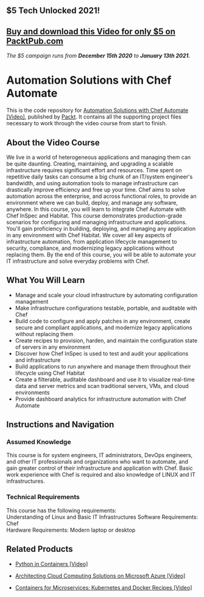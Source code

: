 ## $5 Tech Unlocked 2021!
[Buy and download this Video for only $5 on PacktPub.com](https://www.packtpub.com/product/automation-solutions-with-chef-automate-video/9781839219597)
-----
*The $5 campaign         runs from __December 15th 2020__ to __January 13th 2021.__*

# Automation Solutions with Chef Automate
This is the code repository for [Automation Solutions with Chef Automate [Video]](https://www.packtpub.com/cloud-networking/automation-solutions-with-chef-automate-video), published by [Packt](https://www.packtpub.com/?utm_source=github). It contains all the supporting project files necessary to work through the video course from start to finish.

 

 

## About the Video Course
We live in a world of heterogeneous applications and managing them can be quite daunting. Creating, maintaining, and upgrading a scalable infrastructure requires significant effort and resources. Time spent on repetitive daily tasks can consume a big chunk of an IT/system engineer's bandwidth, and using automation tools to manage infrastructure can drastically improve efficiency and free up your time. Chef aims to solve automation across the enterprise, and across functional roles, to provide an environment where we can build, deploy, and manage any software, anywhere.
In this course, you will learn to integrate Chef Automate with Chef InSpec and Habitat. This course demonstrates production-grade scenarios for configuring and managing infrastructure and applications. You'll gain proficiency in building, deploying, and managing any application in any environment with Chef Habitat. We cover all key aspects of infrastructure automation, from application lifecycle management to security, compliance, and modernizing legacy applications without replacing them.
By the end of this course, you will be able to automate your IT infrastructure and solve everyday problems with Chef.	
 

<H2>What You Will Learn</H2>
<DIV class=book-info-will-learn-text>
<UL>
<LI>Manage and scale your cloud infrastructure by automating configuration management
<LI>Make infrastructure configurations testable, portable, and auditable with Chef
<LI>Build code to configure and apply patches in any environment, create secure and compliant applications, and modernize legacy applications without replacing them
<LI>Create recipes to provision, harden, and maintain the configuration state of servers in any environment
<LI>Discover how Chef InSpec is used to test and audit your applications and infrastructure
<LI>Build applications to run anywhere and manage them throughout their lifecycle using Chef Habitat
<LI>Create a filterable, auditable dashboard and use it to visualize real-time data and server metrics and scan traditional servers, VMs, and cloud environments
<LI>Provide dashboard analytics for infrastructure automation with Chef Automate
</LI></UL></DIV>

 

 

## Instructions and Navigation
### Assumed Knowledge
This course is for system engineers, IT administrators, DevOps engineers, and other IT professionals and organizations who want to automate, and gain greater control of their infrastructure and application with Chef. Basic work experience with Chef is required and also knowledge of LINUX and IT infrastructures.

 

### Technical Requirements
This course has the following requirements:<br/>
Understanding of Linux and Basic IT Infrastructures
Software Requirements: Chef <br/>
Hardware Requirements: Modern laptop or desktop <br/> 

 

 

 

 


## Related Products
* [Python in Containers [Video]](https://www.packtpub.com/programming/python-in-containers-video)

 


* [Architecting Cloud Computing Solutions on Microsoft Azure [Video]](https://www.packtpub.com/web-development/architecting-cloud-computing-solutions-on-microsoft-azure-video)

 


* [Containers for Microservices: Kubernetes and Docker Recipes [Video]](https://www.packtpub.com/web-development/containers-for-microservices-kubernetes-and-docker-recipes-video)
